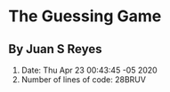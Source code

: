 # The Guessing Game
## By Juan S Reyes
1. Date:
Thu Apr 23 00:43:45 -05 2020
2. Number of lines of code:
28BRUV
